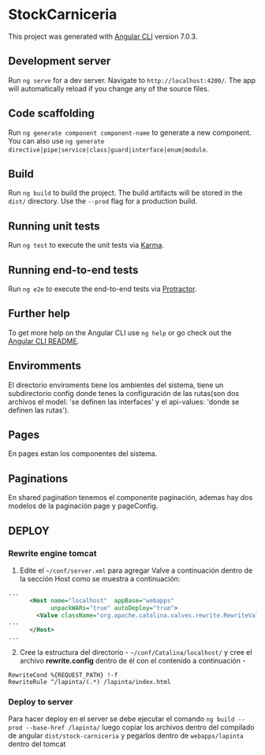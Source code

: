# StockCarniceria

This project was generated with [Angular CLI](https://github.com/angular/angular-cli) version 7.0.3.

## Development server

Run `ng serve` for a dev server. Navigate to `http://localhost:4200/`. The app will automatically reload if you change any of the source files.

## Code scaffolding

Run `ng generate component component-name` to generate a new component. You can also use `ng generate directive|pipe|service|class|guard|interface|enum|module`.

## Build

Run `ng build` to build the project. The build artifacts will be stored in the `dist/` directory. Use the `--prod` flag for a production build.

## Running unit tests

Run `ng test` to execute the unit tests via [Karma](https://karma-runner.github.io).

## Running end-to-end tests

Run `ng e2e` to execute the end-to-end tests via [Protractor](http://www.protractortest.org/).

## Further help

To get more help on the Angular CLI use `ng help` or go check out the [Angular CLI README](https://github.com/angular/angular-cli/blob/master/README.md).

## Enviromments
El directorio enviroments tiene los ambientes del sistema, tiene un subdirectorio config donde tenes la configuración de las rutas(son dos archivos el model: 'se definen las interfaces' y el api-values: 'donde se definen las rutas').

## Pages
En pages estan los componentes del sistema.

## Paginations
En shared pagination tenemos el componente paginación, ademas hay dos modelos de la paginación page y pageConfig. 

## DEPLOY

### Rewrite engine tomcat
1. Edite el `~/conf/server.xml` para agregar Valve a continuación dentro de la sección Host como se muestra a continuación:
```xml
...
      <Host name="localhost"  appBase="webapps"
            unpackWARs="true" autoDeploy="true">
        <Valve className="org.apache.catalina.valves.rewrite.RewriteValve" />
...
      </Host>
...
```
2. Cree la estructura del directorio - `~/conf/Catalina/localhost/` y cree el archivo **rewrite.config** dentro de él con el contenido a continuación -
```
RewriteCond %{REQUEST_PATH} !-f
RewriteRule ^/lapinta/(.*) /lapinta/index.html
```

### Deploy to server
Para hacer deploy en el server se debe ejecutar el comando `ng build --prod --base-href /lapinta/` luego copiar los archivos dentro del compilado de angular `dist/stock-carniceria` y pegarlos dentro de `webapps/lapinta` dentro del tomcat
